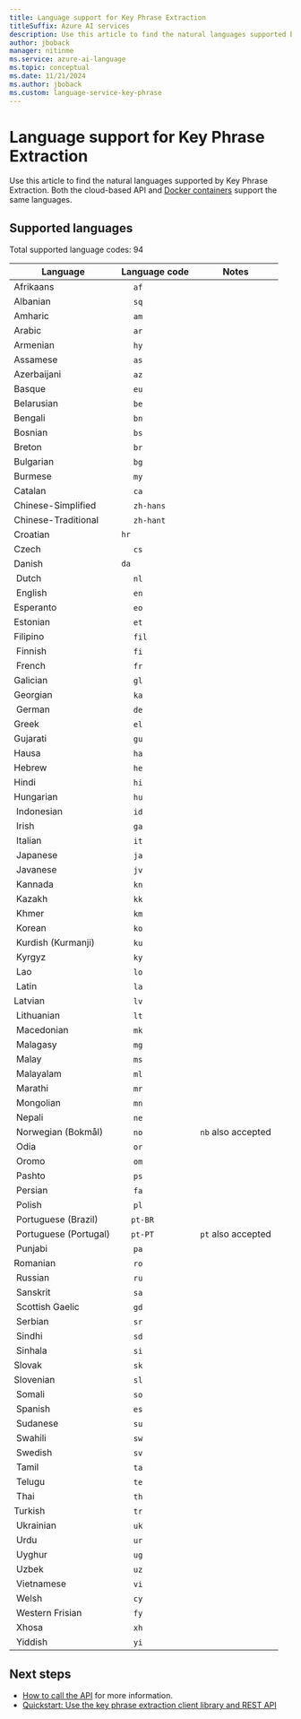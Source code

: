 ```yaml
---
title: Language support for Key Phrase Extraction
titleSuffix: Azure AI services
description: Use this article to find the natural languages supported by Key Phrase Extraction.
author: jboback
manager: nitinme
ms.service: azure-ai-language
ms.topic: conceptual
ms.date: 11/21/2024
ms.author: jboback
ms.custom: language-service-key-phrase
---
```


# Language support for Key Phrase Extraction

Use this article to find the natural languages supported by Key Phrase Extraction. Both the cloud-based API and [Docker containers](./how-to/use-containers.md) support the same languages.

## Supported languages 

Total supported language codes: 94

| Language              | Language code |       Notes        |
|-----------------------|---------------|--------------------|
| Afrikaans             |     `af`      |                    |
| Albanian              |     `sq`      |                    |
| Amharic               |     `am`      |                    |
| Arabic                |     `ar`      |                    |
| Armenian              |     `hy`      |                    |
| Assamese              |     `as`      |                    |
| Azerbaijani           |     `az`      |                    |
| Basque                |     `eu`      |                    |
| Belarusian            |     `be`      |                    |
| Bengali               |     `bn`      |                    |
| Bosnian               |     `bs`      |                    |
| Breton                |     `br`      |                    |
| Bulgarian             |     `bg`      |                    |
| Burmese               |     `my`      |                    |
| Catalan               |     `ca`      |                    |
| Chinese-Simplified    |     `zh-hans` |                    |
| Chinese-Traditional   |     `zh-hant` |                    |
| Croatian              |     `hr`      |                    |
| Czech                 |     `cs`      |                    |
| Danish                |     `da`      |                    |
| Dutch                 |     `nl`      |                    |
| English               |     `en`      |                    |
| Esperanto             |     `eo`      |                    |
| Estonian              |     `et`      |                    |
| Filipino              |     `fil`     |                    |
| Finnish               |     `fi`      |                    |
| French                |     `fr`      |                    |
| Galician              |     `gl`      |                    |
| Georgian              |     `ka`      |                    |
| German                |     `de`      |                    |
| Greek                 |     `el`      |                    |
| Gujarati              |     `gu`      |                    |
| Hausa                 |     `ha`      |                    |
| Hebrew                |     `he`      |                    |
| Hindi                 |     `hi`      |                    |
| Hungarian             |     `hu`      |                    |
| Indonesian            |     `id`      |                    |
| Irish                 |     `ga`      |                    |
| Italian               |     `it`      |                    |
| Japanese              |     `ja`      |                    |
| Javanese              |     `jv`      |                    |
| Kannada               |     `kn`      |                    |
| Kazakh                |     `kk`      |                    |
| Khmer                 |     `km`      |                    |
| Korean                |     `ko`      |                    |
| Kurdish (Kurmanji)    |     `ku`      |                    |
| Kyrgyz                |     `ky`      |                    |
| Lao                   |     `lo`      |                    |
| Latin                 |     `la`      |                    |
| Latvian               |     `lv`      |                    |
| Lithuanian            |     `lt`      |                    |
| Macedonian            |     `mk`      |                    |
| Malagasy              |     `mg`      |                    |
| Malay                 |     `ms`      |                    |
| Malayalam             |     `ml`      |                    |
| Marathi               |     `mr`      |                    |
| Mongolian             |     `mn`      |                    |
| Nepali                |     `ne`      |                    |
| Norwegian (Bokmål)    |     `no`      | `nb` also accepted |
| Odia                 |     `or`      |                    |
| Oromo                 |     `om`      |                    |
| Pashto                |     `ps`      |                    |
| Persian       |     `fa`      |                    |
| Polish                |     `pl`      |                    |
| Portuguese (Brazil)   |    `pt-BR`    |                    |
| Portuguese (Portugal) |    `pt-PT`    | `pt` also accepted |
| Punjabi               |     `pa`      |                    |
| Romanian              |     `ro`      |                    |
| Russian               |     `ru`      |                    |
| Sanskrit              |     `sa`      |                    |
| Scottish Gaelic       |     `gd`      |                    |
| Serbian               |     `sr`      |                    |
| Sindhi                |     `sd`      |                    |
| Sinhala               |     `si`      |                    |
| Slovak                |     `sk`      |                    |
| Slovenian             |     `sl`      |                    |
| Somali                |     `so`      |                    |
| Spanish               |     `es`      |                    |
| Sudanese              |     `su`      |                    |
| Swahili               |     `sw`      |                    |
| Swedish               |     `sv`      |                    |
| Tamil                 |     `ta`      |                    |
| Telugu                |     `te`      |                    |
| Thai                  |     `th`      |                    |
| Turkish               |     `tr`      |                    |
| Ukrainian             |     `uk`      |                    |
| Urdu                  |     `ur`      |                    |
| Uyghur                |     `ug`      |                    |
| Uzbek                 |     `uz`      |                    |
| Vietnamese            |     `vi`      |                    |
| Welsh                 |     `cy`      |                    |
| Western Frisian       |     `fy`      |                    |
| Xhosa                 |     `xh`      |                    |
| Yiddish               |     `yi`      |                    |

## Next steps

* [How to call the API](how-to/call-api.md) for more information.
* [Quickstart: Use the key phrase extraction client library and REST API](quickstart.md)
